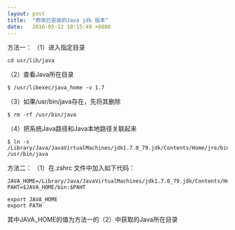 ```yaml
---
layout: post
title:  "修改已安装的Java jdk 版本"
date:   2016-05-12 10:15:49 +0800
---
```

方法一：
（1）进入指定目录

```
cd usr/lib/java
```
 
（2）查看Java所在目录

```
$ /usr/libexec/java_home -v 1.7
```

（3）如果/usr/bin/java存在，先将其删除

```
$ rm -rf /usr/bin/java 
```

（4）把系统Java路径和Java本地路径关联起来

```
$ ln -s /Library/Java/JavaVirtualMachines/jdk1.7.0_79.jdk/Contents/Home/jre/bin/java /usr/bin/java
```


方法二：
（1）在.zshrc 文件中加入如下代码：

```
JAVA_HOME=/Library/Java/JavaVirtualMachines/jdk1.7.0_79.jdk/Contents/Home
PAHT=$JAVA_HOME/bin:$PAHT

export JAVA_HOME
export PATH
```

其中JAVA_HOME的值为方法一的（2）中获取的Java所在目录